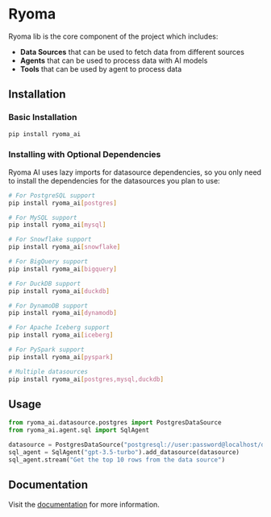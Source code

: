 # Ryoma

Ryoma lib is the core component of the project which includes:
- **Data Sources** that can be used to fetch data from different sources
- **Agents** that can be used to process data with AI models
- **Tools** that can be used by agent to process data

## Installation

### Basic Installation
```bash
pip install ryoma_ai
```

### Installing with Optional Dependencies

Ryoma AI uses lazy imports for datasource dependencies, so you only need to install the dependencies for the datasources you plan to use:

```bash
# For PostgreSQL support
pip install ryoma_ai[postgres]

# For MySQL support  
pip install ryoma_ai[mysql]

# For Snowflake support
pip install ryoma_ai[snowflake]

# For BigQuery support
pip install ryoma_ai[bigquery]

# For DuckDB support
pip install ryoma_ai[duckdb]

# For DynamoDB support
pip install ryoma_ai[dynamodb]

# For Apache Iceberg support
pip install ryoma_ai[iceberg]

# For PySpark support
pip install ryoma_ai[pyspark]

# Multiple datasources
pip install ryoma_ai[postgres,mysql,duckdb]
```

## Usage

```python
from ryoma_ai.datasource.postgres import PostgresDataSource
from ryoma_ai.agent.sql import SqlAgent

datasource = PostgresDataSource("postgresql://user:password@localhost/db")
sql_agent = SqlAgent("gpt-3.5-turbo").add_datasource(datasource)
sql_agent.stream("Get the top 10 rows from the data source")
```

## Documentation
Visit the [documentation](https://project-ryoma.github.io/ryoma/) for more information.
